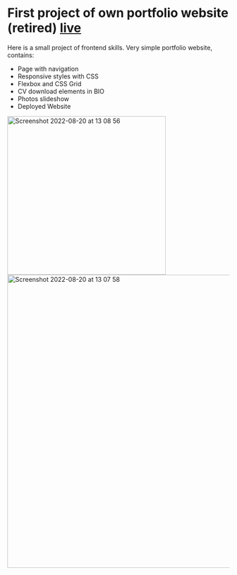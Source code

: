 # First project of own portfolio website (retired) [live](https://dwarfsuomalainen.github.io/portfolio/)

Here is a small project of frontend skills. 
Very simple portfolio website, contains:
* Page with navigation
* Responsive styles with CSS
* Flexbox and CSS Grid
* CV download elements in BIO
* Photos slideshow
* Deployed Website


<img width="359" alt="Screenshot 2022-08-20 at 13 08 56" src="https://user-images.githubusercontent.com/73884598/185740998-b14b5bd1-73a7-499f-89ed-71cd68fb8e1e.png"><img width="664" alt="Screenshot 2022-08-20 at 13 07 58" src="https://user-images.githubusercontent.com/73884598/185740935-719c0120-68a9-48a6-9990-ef2f1f5024c8.png">

